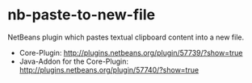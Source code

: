 # nb-paste-to-new-file
NetBeans plugin which pastes textual clipboard content into a new file.

* Core-Plugin: http://plugins.netbeans.org/plugin/57739/?show=true
* Java-Addon for the Core-Plugin: http://plugins.netbeans.org/plugin/57740/?show=true
